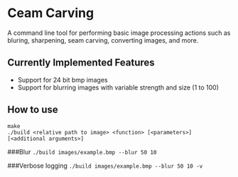 # Ceam Carving
A command line tool for performing basic image processing actions such as bluring, sharpening, seam carving, converting images, and more.

## Currently Implemented Features
* Support for 24 bit bmp images
* Support for blurring images with variable strength and size (1 to 100)

## How to use
```
make
./build <relative path to image> <function> [<parameters>] [<additional arguments>]
```

###Blur
`./build images/example.bmp --blur 50 10`

###Verbose logging
`./build images/example.bmp --blur 50 10 -v`
